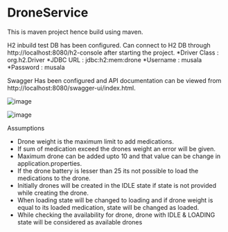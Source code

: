 # DroneService
This is maven project hence build using maven.

H2 inbuild test DB has been configured.
Can connect to H2 DB through http://localhost:8080/h2-console after starting the project.
	*Driver Class : org.h2.Driver
	*JDBC URL : jdbc:h2:mem:drone
	*Username : musala
	*Password : musala
	
Swagger Has been configured and API documentation can be viewed from http://localhost:8080/swagger-ui/index.html.

![image](https://github.com/iishfaaq/DroneService/assets/36529006/4230362a-5035-4cd1-b710-1173843afc68)

![image](https://github.com/iishfaaq/DroneService/assets/36529006/63519558-80e3-4fe1-8c57-898189c71a3b)


Assumptions

* Drone weight is the maximum limit to add medications.
* If sum of medication exceed the drones weight an error will be given.
* Maximum drone can be added upto 10 and that value can be change in application.properties.
* If the drone battery is lesser than 25 its not possible to load the medications to the drone.
* Initially drones will be created in the IDLE state if state is not provided while creating the drone.
* When loading state will be changed to loading and if drone weight is equal to its loaded medication, state will be changed as loaded. 
* While checking the availability for drone, drone with IDLE & LOADING state will be considered as available drones





